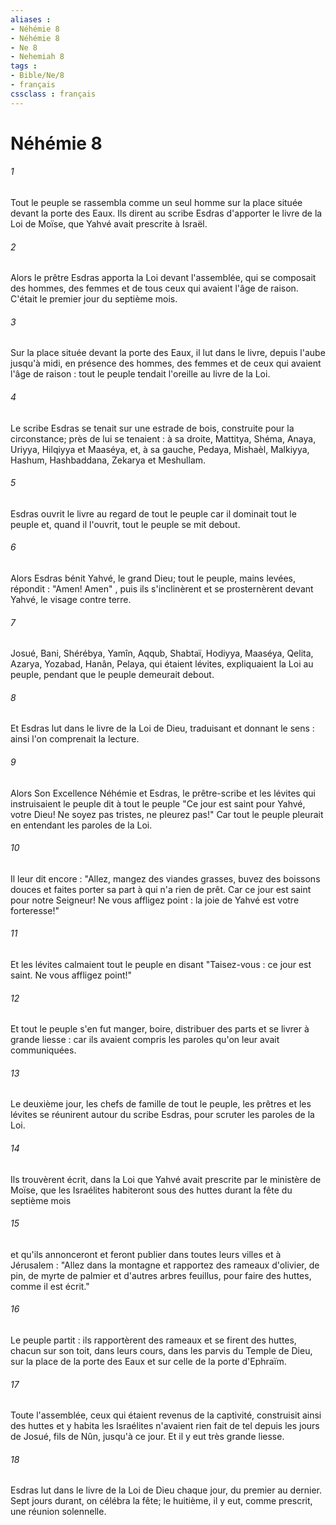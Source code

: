```yaml
---
aliases : 
- Néhémie 8
- Néhémie 8
- Ne 8
- Nehemiah 8
tags : 
- Bible/Ne/8
- français
cssclass : français
---
```


# Néhémie 8

###### 1
Tout le peuple se rassembla comme un seul homme sur la place située devant la porte des Eaux. Ils dirent au scribe Esdras d'apporter le livre de la Loi de Moïse, que Yahvé avait prescrite à Israël.
###### 2
Alors le prêtre Esdras apporta la Loi devant l'assemblée, qui se composait des hommes, des femmes et de tous ceux qui avaient l'âge de raison. C'était le premier jour du septième mois.
###### 3
Sur la place située devant la porte des Eaux, il lut dans le livre, depuis l'aube jusqu'à midi, en présence des hommes, des femmes et de ceux qui avaient l'âge de raison : tout le peuple tendait l'oreille au livre de la Loi.
###### 4
Le scribe Esdras se tenait sur une estrade de bois, construite pour la circonstance; près de lui se tenaient : à sa droite, Mattitya, Shéma, Anaya, Uriyya, Hilqiyya et Maaséya, et, à sa gauche, Pedaya, Mishaèl, Malkiyya, Hashum, Hashbaddana, Zekarya et Meshullam.
###### 5
Esdras ouvrit le livre au regard de tout le peuple car il dominait tout le peuple et, quand il l'ouvrit, tout le peuple se mit debout.
###### 6
Alors Esdras bénit Yahvé, le grand Dieu; tout le peuple, mains levées, répondit : "Amen! Amen" , puis ils s'inclinèrent et se prosternèrent devant Yahvé, le visage contre terre.
###### 7
Josué, Bani, Shérébya, Yamîn, Aqqub, Shabtaï, Hodiyya, Maaséya, Qelita, Azarya, Yozabad, Hanân, Pelaya, qui étaient lévites, expliquaient la Loi au peuple, pendant que le peuple demeurait debout. 
###### 8
Et Esdras lut dans le livre de la Loi de Dieu, traduisant et donnant le sens : ainsi l'on comprenait la lecture.
###### 9
Alors Son Excellence Néhémie et Esdras, le prêtre-scribe et les lévites qui instruisaient le peuple dit à tout le peuple "Ce jour est saint pour Yahvé, votre Dieu! Ne soyez pas tristes, ne pleurez pas!" Car tout le peuple pleurait en entendant les paroles de la Loi.
###### 10
Il leur dit encore : "Allez, mangez des viandes grasses, buvez des boissons douces et faites porter sa part à qui n'a rien de prêt. Car ce jour est saint pour notre Seigneur! Ne vous affligez point : la joie de Yahvé est votre forteresse!"
###### 11
Et les lévites calmaient tout le peuple en disant "Taisez-vous : ce jour est saint. Ne vous affligez point!"
###### 12
Et tout le peuple s'en fut manger, boire, distribuer des parts et se livrer à grande liesse : car ils avaient compris les paroles qu'on leur avait communiquées.
###### 13
Le deuxième jour, les chefs de famille de tout le peuple, les prêtres et les lévites se réunirent autour du scribe Esdras, pour scruter les paroles de la Loi.
###### 14
Ils trouvèrent écrit, dans la Loi que Yahvé avait prescrite par le ministère de Moïse, que les Israélites habiteront sous des huttes durant la fête du septième mois
###### 15
et qu'ils annonceront et feront publier dans toutes leurs villes et à Jérusalem : "Allez dans la montagne et rapportez des rameaux d'olivier, de pin, de myrte de palmier et d'autres arbres feuillus, pour faire des huttes, comme il est écrit."
###### 16
Le peuple partit : ils rapportèrent des rameaux et se firent des huttes, chacun sur son toit, dans leurs cours, dans les parvis du Temple de Dieu, sur la place de la porte des Eaux et sur celle de la porte d'Ephraïm.
###### 17
Toute l'assemblée, ceux qui étaient revenus de la captivité, construisit ainsi des huttes et y habita les Israélites n'avaient rien fait de tel depuis les jours de Josué, fils de Nûn, jusqu'à ce jour. Et il y eut très grande liesse.
###### 18
Esdras lut dans le livre de la Loi de Dieu chaque jour, du premier au dernier. Sept jours durant, on célébra la fête; le huitième, il y eut, comme prescrit, une réunion solennelle.
